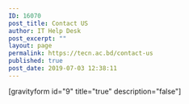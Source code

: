 ```yaml
---
ID: 16070
post_title: Contact US
author: IT Help Desk
post_excerpt: ""
layout: page
permalink: https://tecn.ac.bd/contact-us
published: true
post_date: 2019-07-03 12:38:11
---
```

[gravityform id="9" title="true" description="false"]